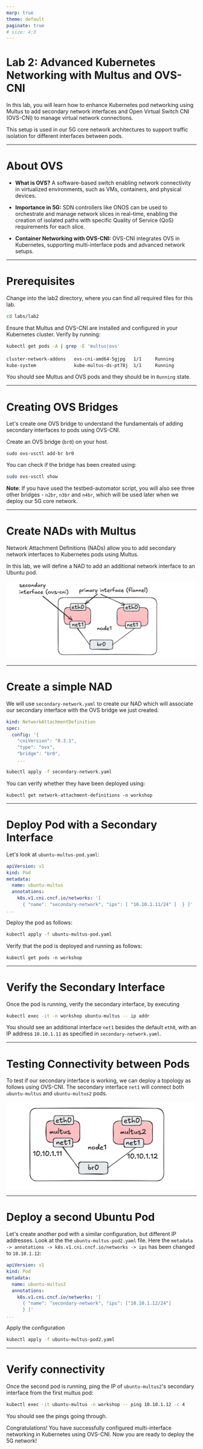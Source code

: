 ```yaml
---
marp: true
theme: default
paginate: true
# size: 4:3
---
```


# Lab 2: Advanced Kubernetes Networking with Multus and OVS-CNI
In this lab, you will learn how to enhance Kubernetes pod networking using Multus to add secondary network interfaces and Open Virtual Switch CNI (OVS-CNI) to manage virtual network connections. 

This setup is used in our 5G core network architectures to support traffic isolation for different interfaces between pods.

---

# About OVS 

- **What is OVS?** A software-based switch enabling network connectivity in virtualized environments, such as VMs, containers, and physical devices.

- **Importance in 5G:** SDN controllers like ONOS can be used to orchestrate and manage network slices in real-time, enabling the creation of isolated paths with specific Quality of Service (QoS) requirements for each slice.

- **Container Networking with OVS-CNI:** OVS-CNI integrates OVS in Kubernetes, supporting multi-interface pods and advanced network setups.

---

# Prerequisites
Change into the lab2 directory, where you can find all required files for this lab.
```bash
cd labs/lab2
```
Ensure that Multus and OVS-CNI are installed and configured in your Kubernetes cluster. Verify by running:
```bash
kubectl get pods -A | grep -E 'multus|ovs'

cluster-network-addons   ovs-cni-amd64-5gjpg   1/1     Running
kube-system              kube-multus-ds-pt78j  1/1     Running
```
You should see Multus and OVS pods and they should be in `Running` state.

---

# Creating OVS  Bridges
Let's create one OVS bridge to understand the fundamentals of adding secondary interfaces to pods using OVS-CNI.

Create an OVS bridge (`br0`) on your host.
```
sudo ovs-vsctl add-br br0
```
You can check if the bridge has been created using:
```bash
sudo ovs-vsctl show
```

**Note**: If you have used the testbed-automator script, you will also see three other bridges - `n2br`, `n3br` and `n4br`, which will be used later when we deploy our 5G core network.

---

# Create NADs with Multus
Network Attachment Definitions (NADs) allow you to add secondary network interfaces to Kubernetes pods using Multus. 

In this lab, we will define a NAD to add an additional network interface to an Ubuntu pod.

![multus](../../images/multus.png)

---

# Create a simple NAD

We will use `secondary-network.yaml` to create our NAD which will associate our secondary interface with the OVS bridge we just created.

```yaml
kind: NetworkAttachmentDefinition
spec:
  config: '{
    "cniVersion": "0.3.1",
    "type": "ovs",
    "bridge": "br0",
    ...
```

```bash
kubectl apply -f secondary-network.yaml
```
You can verify whether they have been deployed using:
```
kubectl get network-attachment-definitions -n workshop
```
---
# Deploy Pod with a Secondary Interface

Let's look at `ubuntu-multus-pod.yaml`:

```yaml
apiVersion: v1
kind: Pod
metadata:
  name: ubuntu-multus
  annotations:
    k8s.v1.cni.cncf.io/networks: '[ 
      { "name": "secondary-network", "ips": [ "10.10.1.11/24" ]  } ]'
...
```

Deploy the pod as follows:

```bash
kubectl apply -f ubuntu-multus-pod.yaml
```
Verify that the pod is deployed and running as follows:

```
kubectl get pods -n workshop
```
---

# Verify the Secondary Interface
Once the pod is running, verify the secondary interface, by executing
```bash
kubectl exec -it -n workshop ubuntu-multus -- ip addr
```
You should see an additional interface `net1` besides the default `eth0`, with an IP address `10.10.1.11` as specified in `secondary-network.yaml`.

---

# Testing Connectivity between Pods

To test if our secondary interface is working, we can deploy a topology as follows using OVS-CNI. The secondary interface `net1` will connect both `ubuntu-multus` and `ubuntu-multus2` pods.

![w:700](../../images/multus-ping.png)

---

# Deploy a second Ubuntu Pod
Let's create another pod with a similar configuration, but different IP addresses. Look at the the `ubuntu-multus-pod2.yaml` file. Here the `metadata -> annotations -> k8s.v1.cni.cncf.io/networks -> ips` has been changed to `10.10.1.12`:


```yaml
apiVersion: v1
kind: Pod
metadata:
  name: ubuntu-multus2
  annotations:
    k8s.v1.cni.cncf.io/networks: '[ 
      { "name": "secondary-network", "ips": ["10.10.1.12/24"] 
      } ]'
...
```
Apply the configuration
```bash
kubectl apply -f ubuntu-multus-pod2.yaml
```
---

# Verify connectivity

Once the second pod is running, ping the IP of `ubuntu-multus2`'s secondary interface from the first multus pod:
```bash
kubectl exec -it ubuntu-multus -n workshop -- ping 10.10.1.12 -c 4
```

You should see the pings going through.

Congratulations! You have successfully configured multi-interface networking in Kubernetes using OVS-CNI. Now you are ready to deploy the 5G network!

